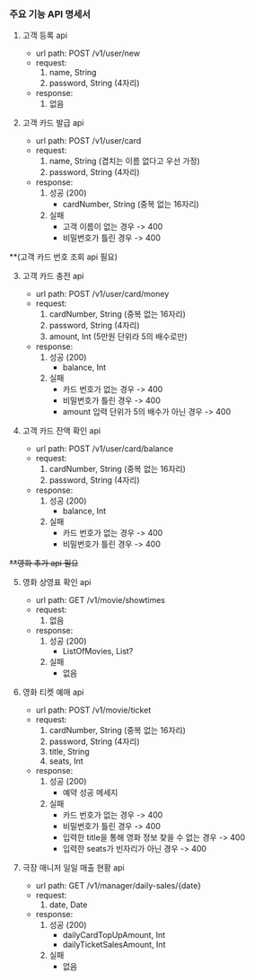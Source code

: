 ### 주요 기능 API 명세서



1. 고객 등록 api
    - url path: POST /v1/user/new
    - request:
        1. name, String
        2. password, String (4자리)
    - response:
        1. 없음


2. 고객 카드 발급 api
    - url path: POST /v1/user/card
    - request:
        1. name, String (겹치는 이름 없다고 우선 가정)
        2. password, String (4자리)
    - response:
        1. 성공 (200)
            - cardNumber, String (중복 없는 16자리)
        2. 실패
            - 고객 이름이 없는 경우 -> 400
            - 비밀번호가 틀린 경우 -> 400

**(고객 카드 번호 조회 api 필요)

3. 고객 카드 충전 api
    - url path: POST /v1/user/card/money
    - request:
        1. cardNumber, String (중복 없는 16자리)
        2. password, String (4자리)
        3. amount, Int (5만원 단위라 5의 배수로만)
    - response:
        1. 성공 (200)
            - balance, Int
        2. 실패
            - 카드 번호가 없는 경우 -> 400
            - 비밀번호가 틀린 경우 -> 400
            - amount 입력 단위가 5의 배수가 아닌 경우 -> 400



4. 고객 카드 잔액 확인 api
    - url path: POST /v1/user/card/balance
    - request:
        1. cardNumber, String (중복 없는 16자리)
        2. password, String (4자리)
    - response:
        1. 성공 (200)
            - balance, Int
        2. 실패
            - 카드 번호가 없는 경우 -> 400
            - 비밀번호가 틀린 경우 -> 400


~~**영화 추가 api 필요~~

5. 영화 상영표 확인 api
    - url path: GET /v1/movie/showtimes
    - request:
        1. 없음
    - response:
        1. 성공 (200)
            - ListOfMovies, List<Movie>?
        2. 실패
            - 없음


6. 영화 티켓 예매 api
    - url path: POST /v1/movie/ticket
    - request:
        1. cardNumber, String (중복 없는 16자리)
        2. password, String (4자리)
        3. title, String
        4. seats, Int
    - response:
        1. 성공 (200)
            - 예약 성공 메세지
        2. 실패
            - 카드 번호가 없는 경우 -> 400
            - 비밀번호가 틀린 경우 -> 400
            - 입력한 title을 통해 영화 정보 찾을 수 없는 경우 -> 400
            - 입력한 seats가 빈자리가 아닌 경우 -> 400


7. 극장 매니저 일일 매출 현황 api
    - url path: GET /v1/manager/daily-sales/{date}
    - request:
        1. date, Date
    - response:
        1. 성공 (200)
            - dailyCardTopUpAmount, Int
            - dailyTicketSalesAmount, Int
        2. 실패
            - 없음


    
